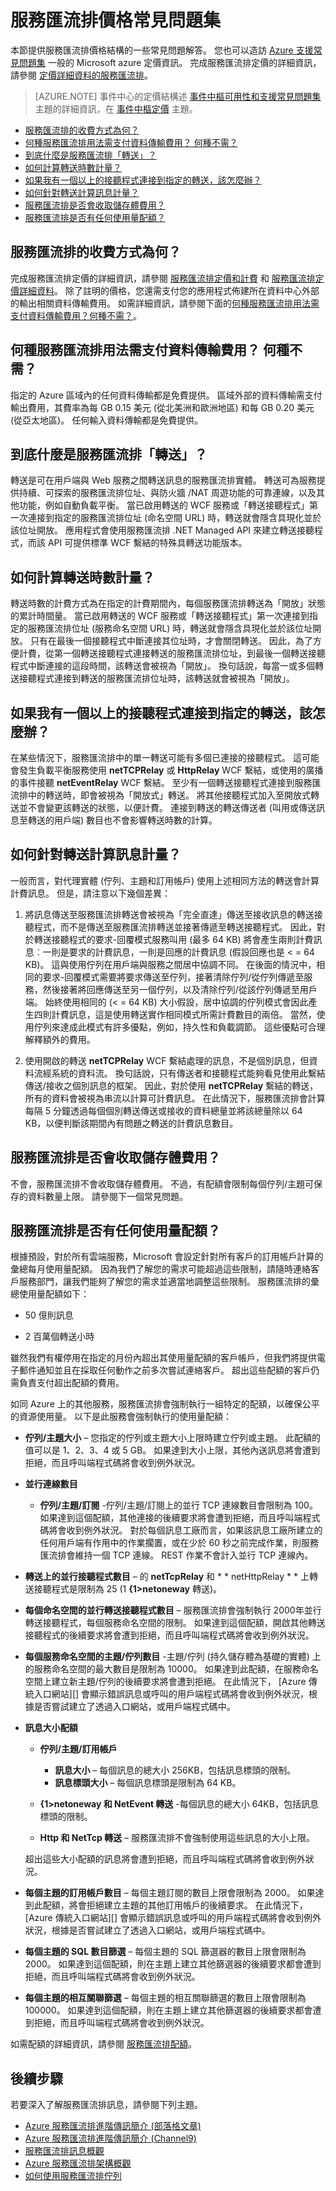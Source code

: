<properties 
   pageTitle="服務匯流排價格常見問題集 | Microsoft Azure"
   description="回答一些有關服務匯流排價格結構的常見問題。"
   services="service-bus"
   documentationCenter="na"
   authors="sethmanheim"
   manager="timlt"
   editor="tysonn" />
<tags 
   ms.service="service-bus"
   ms.devlang="na"
   ms.topic="article"
   ms.tgt_pltfrm="na"
   ms.workload="na"
   ms.date="09/09/2015"
   ms.author="sethm" />

# 服務匯流排價格常見問題集

本節提供服務匯流排價格結構的一些常見問題解答。 您也可以造訪 [Azure 支援常見問題集](http://go.microsoft.com/fwlink/?LinkID=185083) 一般的 Microsoft azure 定價資訊。 完成服務匯流排定價的詳細資訊，請參閱 [定價詳細資料的服務匯流排](http://azure.microsoft.com/pricing/details/service-bus/)。

>[AZURE.NOTE] 事件中心的定價結構述 [事件中樞可用性和支援常見問題集](event-hubs-availability-and-support-faq.md) 主題的詳細資訊，在 [事件中樞定價](http://azure.microsoft.com/pricing/details/event-hubs/) 主題。

- [服務匯流排的收費方式為何？](#how-do-you-charge-for-service-bus)
- [何種服務匯流排用法需支付資料傳輸費用？ 何種不需？](#what-usage-of-service-bus-is-subject-to-data-transfer-what-is-not)
- [到底什麼是服務匯流排「轉送」？](#what-exactly-is-a-service-bus-quotrelayquot)
- [如何計算轉送時數計量？](#how-is-the-relay-hours-meter-calculated)
- [如果我有一個以上的接聽程式連接到指定的轉送，該怎麼辦？](#what-if-i-have-more-than-one-listener-connected-to-a-given-relay)
- [如何針對轉送計算訊息計量？](#how-is-the-messages-meter-calculated-for-relays)
- [服務匯流排是否會收取儲存體費用？](#does-service-bus-charge-for-storage)
- [服務匯流排是否有任何使用量配額？](#does-service-bus-have-any-usage-quotas)

## 服務匯流排的收費方式為何？

完成服務匯流排定價的詳細資訊，請參閱 [服務匯流排定價和計費](https://msdn.microsoft.com/library/dn831889.aspx) 和 [服務匯流排定價詳細資料](http://azure.microsoft.com/pricing/details/service-bus/)。 除了註明的價格，您還需支付您的應用程式佈建所在資料中心外部的輸出相關資料傳輸費用。 如需詳細資訊，請參閱下面的[何種服務匯流排用法需支付資料傳輸費用？何種不需？](#what-usage-of-service-bus-is-subject-to-data-transfer-what-is-not)。

## 何種服務匯流排用法需支付資料傳輸費用？ 何種不需？

指定的 Azure 區域內的任何資料傳輸都是免費提供。 區域外部的資料傳輸需支付輸出費用，其費率為每 GB 0.15 美元 (從北美洲和歐洲地區) 和每 GB 0.20 美元 (從亞太地區)。 任何輸入資料傳輸都是免費提供。

## 到底什麼是服務匯流排「轉送」？

轉送是可在用戶端與 Web 服務之間轉送訊息的服務匯流排實體。 轉送可為服務提供持續、可探索的服務匯流排位址、與防火牆 /NAT 周遊功能的可靠連線，以及其他功能，例如自動負載平衡。 當已啟用轉送的 WCF 服務或「轉送接聽程式」第一次連接到指定的服務匯流排位址 (命名空間 URL) 時，轉送就會隱含具現化並於該位址開放。 應用程式會使用服務匯流排 .NET Managed API 來建立轉送接聽程式，而該 API 可提供標準 WCF 繫結的特殊具轉送功能版本。

## 如何計算轉送時數計量？

轉送時數的計費方式為在指定的計費期間內，每個服務匯流排轉送為「開放」狀態的累計時間量。 當已啟用轉送的 WCF 服務或「轉送接聽程式」第一次連接到指定的服務匯流排位址 (服務命名空間 URL) 時，轉送就會隱含具現化並於該位址開放。 只有在最後一個接聽程式中斷連接其位址時，才會關閉轉送。 因此，為了方便計費，從第一個轉送接聽程式連接轉送的服務匯流排位址，到最後一個轉送接聽程式中斷連接的這段時間，該轉送會被視為「開放」。 換句話說，每當一或多個轉送接聽程式連接到轉送的服務匯流排位址時，該轉送就會被視為「開放」。

## 如果我有一個以上的接聽程式連接到指定的轉送，該怎麼辦？

在某些情況下，服務匯流排中的單一轉送可能有多個已連接的接聽程式。 這可能會發生負載平衡服務使用 **netTCPRelay** 或 **HttpRelay** WCF 繫結，或使用的廣播的事件接聽 **netEventRelay** WCF 繫結。 至少有一個轉送接聽程式連接到服務匯流排中的轉送時，即會被視為「開放式」轉送。 將其他接聽程式加入至開放式轉送並不會變更該轉送的狀態，以便計費。 連接到轉送的轉送傳送者 (叫用或傳送訊息至轉送的用戶端) 數目也不會影響轉送時數的計算。

## 如何針對轉送計算訊息計量？

一般而言，對代理實體 (佇列、主題和訂用帳戶) 使用上述相同方法的轉送會計算計費訊息。 但是，請注意以下幾個差異：

1. 將訊息傳送至服務匯流排轉送會被視為「完全直達」傳送至接收訊息的轉送接聽程式，而不是傳送至服務匯流排轉送並接著傳遞至轉送接聽程式。 因此，對於轉送接聽程式的要求-回覆模式服務叫用 (最多 64 KB) 將會產生兩則計費訊息︰一則是要求的計費訊息，一則是回應的計費訊息 (假設回應也是 < = 64 KB)。 這與使用佇列在用戶端與服務之間居中協調不同。 在後面的情況中，相同的要求-回覆模式需要將要求傳送至佇列，接著清除佇列/從佇列傳遞至服務，然後接著將回應傳送至另一個佇列，以及清除佇列/從該佇列傳遞至用戶端。 始終使用相同的 (< = 64 KB) 大小假設，居中協調的佇列模式會因此產生四則計費訊息，這是使用轉送實作相同模式所需計費數目的兩倍。 當然，使用佇列來達成此模式有許多優點，例如，持久性和負載調節。 這些優點可合理解釋額外的費用。

2. 使用開啟的轉送 **netTCPRelay** WCF 繫結處理的訊息，不是個別訊息，但資料流經系統的資料流。 換句話說，只有傳送者和接聽程式能夠看見使用此繫結傳送/接收之個別訊息的框架。 因此，對於使用 **netTCPRelay** 繫結的轉送，所有的資料會被視為串流以計算可計費訊息。 在此情況下，服務匯流排會計算每隔 5 分鐘透過每個個別轉送傳送或接收的資料總量並將該總量除以 64 KB，以便判斷該期間內有問題之轉送的計費訊息數目。

## 服務匯流排是否會收取儲存體費用？

不會，服務匯流排不會收取儲存體費用。 不過，有配額會限制每個佇列/主題可保存的資料數量上限。 請參閱下一個常見問題。

## 服務匯流排是否有任何使用量配額？

根據預設，對於所有雲端服務，Microsoft 會設定針對所有客戶的訂用帳戶計算的彙總每月使用量配額。 因為我們了解您的需求可能超過這些限制，請隨時連絡客戶服務部門，讓我們能夠了解您的需求並適當地調整這些限制。 服務匯流排的彙總使用量配額如下：

- 50 億則訊息

- 2 百萬個轉送小時

雖然我們有權停用在指定的月份內超出其使用量配額的客戶帳戶，但我們將提供電子郵件通知並且在採取任何動作之前多次嘗試連絡客戶。 超出這些配額的客戶仍需負責支付超出配額的費用。

如同 Azure 上的其他服務，服務匯流排會強制執行一組特定的配額，以確保公平的資源使用量。 以下是此服務會強制執行的使用量配額：

- **佇列/主題大小** – 您指定的佇列或主題大小上限時建立佇列或主題。 此配額的值可以是 1、2、3、4 或 5 GB。 如果達到大小上限，其他內送訊息將會遭到拒絕，而且呼叫端程式碼將會收到例外狀況。

- **並行連線數目**
    - **佇列/主題/訂閱** -佇列/主題/訂閱上的並行 TCP 連線數目會限制為 100。 如果達到這個配額，其他連接的後續要求將會遭到拒絕，而且呼叫端程式碼將會收到例外狀況。 對於每個訊息工廠而言，如果該訊息工廠所建立的任何用戶端有作用中的作業擱置，或在少於 60 秒之前完成作業，則服務匯流排會維持一個 TCP 連線。 REST 作業不會計入並行 TCP 連線內。


- **轉送上的並行接聽程式數目** – 的 **netTcpRelay** 和 * * netHttpRelay * * 上轉送接聽程式是限制為 25 (1 **{1>netoneway** 轉送)。

- **每個命名空間的並行轉送接聽程式數目** – 服務匯流排會強制執行 2000年並行轉送接聽程式，每個服務命名空間的限制。 如果達到這個配額，開啟其他轉送接聽程式的後續要求將會遭到拒絕，而且呼叫端程式碼將會收到例外狀況。

- **每個服務命名空間的主題/佇列數目** -主題/佇列 (持久儲存體為基礎的實體) 上的服務命名空間的最大數目是限制為 10000。 如果達到此配額，在服務命名空間上建立新主題/佇列的後續要求將會遭到拒絕。 在此情況下， [Azure 傳統入口網站][] 會顯示錯誤訊息或呼叫的用戶端程式碼將會收到例外狀況，根據是否嘗試建立了透過入口網站，或用戶端程式碼中。

- **訊息大小配額**
    - **佇列/主題/訂用帳戶**
        - **訊息大小** – 每個訊息的總大小 256KB，包括訊息標頭的限制。
        - **訊息標頭大小** – 每個訊息標頭是限制為 64 KB。

    - **{1>netoneway 和 NetEvent 轉送** -每個訊息的總大小 64KB，包括訊息標頭的限制。
    - **Http 和 NetTcp 轉送** – 服務匯流排不會強制使用這些訊息的大小上限。

    超出這些大小配額的訊息將會遭到拒絕，而且呼叫端程式碼將會收到例外狀況。

- **每個主題的訂用帳戶數目** – 每個主題訂閱的數目上限會限制為 2000。 如果達到此配額，將會拒絕建立主題的其他訂用帳戶的後續要求。 在此情況下， [Azure 傳統入口網站][] 會顯示錯誤訊息或呼叫的用戶端程式碼將會收到例外狀況，根據是否嘗試建立了透過入口網站，或用戶端程式碼中。

- **每個主題的 SQL 數目篩選** – 每個主題的 SQL 篩選器的數目上限會限制為 2000。 如果達到這個配額，則在主題上建立其他篩選器的後續要求都會遭到拒絕，而且呼叫端程式碼將會收到例外狀況。

- **每個主題的相互關聯篩選** – 每個主題的相互關聯篩選的數目上限會限制為 100000。 如果達到這個配額，則在主題上建立其他篩選器的後續要求都會遭到拒絕，而且呼叫端程式碼將會收到例外狀況。

如需配額的詳細資訊，請參閱 [服務匯流排配額](service-bus-quotas.md)。

## 後續步驟

若要深入了解服務匯流排訊息，請參閱下列主題。

- [Azure 服務匯流排進階傳訊簡介 (部落格文章)](http://azure.microsoft.com/blog/introducing-azure-service-bus-premium-messaging/)
- [Azure 服務匯流排進階傳訊簡介 (Channel9)](https://channel9.msdn.com/Blogs/Subscribe/Introducing-Azure-Service-Bus-Premium-Messaging)
- [服務匯流排訊息概觀](service-bus-messaging-overview.md)
- [Azure 服務匯流排架構概觀](fundamentals-service-bus-hybrid-solutions.md)
- [如何使用服務匯流排佇列](service-bus-dotnet-how-to-use-queues.md)

[Azure classic portal]: http://manage.windowsazure.com
